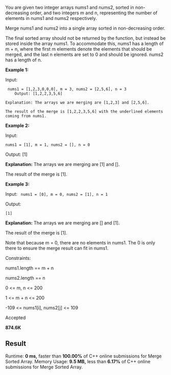 
You are given two integer arrays nums1 and nums2, sorted in non-decreasing order, and two integers m and n, representing the number of elements in nums1 and nums2 respectively.

  

Merge nums1 and nums2 into a single array sorted in non-decreasing order.

  

The final sorted array should not be returned by the function, but instead be stored inside the array nums1. To accommodate this, nums1 has a length of m + n, where the first m elements denote the elements that should be merged, and the last n elements are set to 0 and should be ignored. nums2 has a length of n.

**Example 1:**

  

Input: 

   

     nums1 = [1,2,3,0,0,0], m = 3, nums2 = [2,5,6], n = 3
        Output: [1,2,2,3,5,6]
    
    Explanation: The arrays we are merging are [1,2,3] and [2,5,6].
    
    The result of the merge is [1,2,2,3,5,6] with the underlined elements coming from nums1.

  

**Example 2:**

  

Input: 

    nums1 = [1], m = 1, nums2 = [], n = 0

Output: [1]

**Explanation:** The arrays we are merging are [1] and [].

The result of the merge is [1].

**Example 3:**

  

Input: `
nums1 = [0], m = 0, nums2 = [1], n = 1`

Output:

    [1]

**Explanation:** The arrays we are merging are [] and [1].

The result of the merge is [1].

Note that because m = 0, there are no elements in nums1. The 0 is only there to ensure the merge result can fit in nums1.

  

Constraints:

  

nums1.length == m + n

nums2.length == n

0 <= m, n <= 200

1 <= m + n <= 200

-109 <= nums1[i], nums2[j] <= 109

Accepted

**874.6K**
 

## Result

 
  

Runtime: **0 ms,** faster than  **100.00%**  of  C++  online submissions for  Merge Sorted Array.
Memory Usage: **9.5 MB,** less than  **6.17%**  of  C++  online submissions for  Merge Sorted Array.